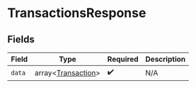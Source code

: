 # TransactionsResponse


## Fields

| Field                                                    | Type                                                     | Required                                                 | Description                                              |
| -------------------------------------------------------- | -------------------------------------------------------- | -------------------------------------------------------- | -------------------------------------------------------- |
| `data`                                                   | array<[Transaction](../../models/shared/Transaction.md)> | :heavy_check_mark:                                       | N/A                                                      |